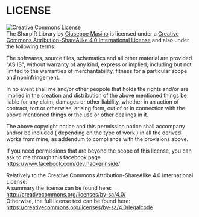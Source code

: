 # LICENSE #

<a rel="license" href="http://creativecommons.org/licenses/by-sa/4.0/">
<img alt="Creative Commons License" style="border-width:0" src="https://i.creativecommons.org/l/by-sa/4.0/88x31.png" />
</a>
<br />
<span xmlns:dct="http://purl.org/dc/terms/" property="dct:title">The SharpIR Library</span> by <a xmlns:cc="http://creativecommons.org/ns#" href="https://github.com/qub1750ul" property="cc:attributionName" rel="cc:attributionURL">Giuseppe Masino</a> is licensed under a <a rel="license" href="http://creativecommons.org/licenses/by-sa/4.0/">Creative Commons Attribution-ShareAlike 4.0 International License</a> and also under the following terms:  

The softwares, source files, schematics and all other material are provided "AS IS", without warranty of any kind, express or implied, including but not limited to the warranties of merchantability, fitness for a particular scope and noninfringement.   

In no event shall me and/or other peopole that holds the rights and/or are implied in the creation and distribution of the above mentioned things be liable for any claim, damages or other liability, whether in an action of contract, tort or otherwise, arising form, out of or in connection with the above mentioned things or the use or other dealings in it.  

The above copyright notice and this permission notice shall accompany and/or be included ( depending on the type of work ) in all the derived works from mine, as addendum to compliance with the provisions above.  

If you need permissions that are beyond the scope of this license, you can ask to me through this facebook page <a xmlns:cc="http://creativecommons.org/ns#" href="https://www.facebook.com/dev.giuseppemasino/" rel="cc:morePermissions">https://www.facebook.com/dev.hackerinside/</a>

Relatively to the Creative Commons Attribution-ShareAlike 4.0 International License:  
A summary the license can be found here: http://creativecommons.org/licenses/by-sa/4.0/  
Otherwise, the full license text can be found here: https://creativecommons.org/licenses/by-sa/4.0/legalcode
